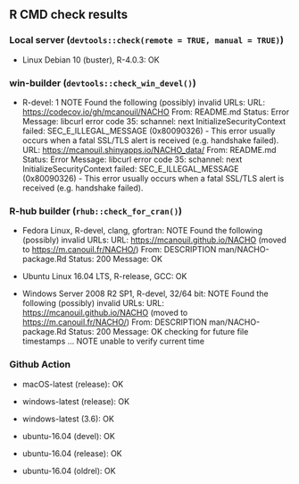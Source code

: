 ## R CMD check results

### Local server (`devtools::check(remote = TRUE, manual = TRUE)`)

* Linux Debian 10 (buster), R-4.0.3: OK

### win-builder (`devtools::check_win_devel()`)

* R-devel: 1 NOTE
  Found the following (possibly) invalid URLs:
    URL: https://codecov.io/gh/mcanouil/NACHO
      From: README.md
      Status: Error
      Message: libcurl error code 35:
        	schannel: next InitializeSecurityContext failed: SEC_E_ILLEGAL_MESSAGE (0x80090326) - This error usually occurs when a fatal SSL/TLS alert is received (e.g. handshake failed).
    URL: https://mcanouil.shinyapps.io/NACHO_data/
      From: README.md
      Status: Error
      Message: libcurl error code 35:
        	schannel: next InitializeSecurityContext failed: SEC_E_ILLEGAL_MESSAGE (0x80090326) - This error usually occurs when a fatal SSL/TLS alert is received (e.g. handshake failed).

### R-hub builder (`rhub::check_for_cran()`)

* Fedora Linux, R-devel, clang, gfortran: NOTE
  Found the following (possibly) invalid URLs:
    URL: https://mcanouil.github.io/NACHO (moved to https://m.canouil.fr/NACHO/)
      From: DESCRIPTION
            man/NACHO-package.Rd
      Status: 200
      Message: OK

* Ubuntu Linux 16.04 LTS, R-release, GCC: OK

* Windows Server 2008 R2 SP1, R-devel, 32/64 bit: NOTE
  Found the following (possibly) invalid URLs:
    URL: https://mcanouil.github.io/NACHO (moved to https://m.canouil.fr/NACHO/)
      From: DESCRIPTION
            man/NACHO-package.Rd
      Status: 200
      Message: OK
  checking for future file timestamps ... NOTE
    unable to verify current time

### Github Action

* macOS-latest (release): OK

* windows-latest (release): OK

* windows-latest (3.6): OK

* ubuntu-16.04 (devel): OK

* ubuntu-16.04 (release): OK

* ubuntu-16.04 (oldrel): OK